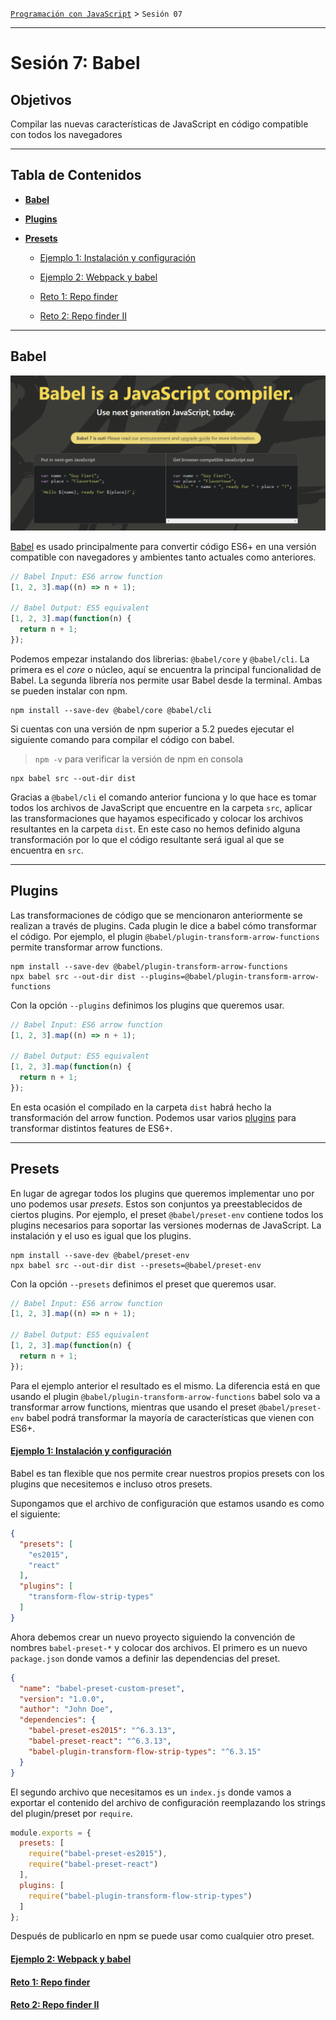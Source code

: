 [`Programación con JavaScript`](../Readme.md) > `Sesión 07`

---

# Sesión 7: Babel

## Objetivos

Compilar las nuevas características de JavaScript en código compatible con todos los navegadores

---

## Tabla de Contenidos

- **[Babel](#babel)**

- **[Plugins](#plugins)**

- **[Presets](#presets)**

    - [Ejemplo 1: Instalación y configuración](./Ejemplo-01/Readme.md)
    
    - [Ejemplo 2: Webpack y babel](./Ejemplo-02/Readme.md)
    
    - [Reto 1: Repo finder](./Reto-01/Readme.md)
    
    - [Reto 2: Repo finder II](./Reto-02/Readme.md)
    
---

## Babel

![Babel](./assets/babel.png)

[Babel](https://babeljs.io/) es usado principalmente para convertir código ES6+ en una versión compatible con 
navegadores y ambientes tanto actuales como anteriores.

```javascript
// Babel Input: ES6 arrow function
[1, 2, 3].map((n) => n + 1);

// Babel Output: ES5 equivalent
[1, 2, 3].map(function(n) {
  return n + 1;
});
```

Podemos empezar instalando dos librerias: `@babel/core` y `@babel/cli`. La primera es el _core_ o núcleo, aquí se
encuentra la principal funcionalidad de Babel. La segunda librería nos permite usar Babel desde la terminal. Ambas se
pueden instalar con npm.

```
npm install --save-dev @babel/core @babel/cli
```

Si cuentas con una versión de npm superior a 5.2 puedes ejecutar el siguiente comando para compilar el código con babel.

> `npm -v` para verificar la versión de npm en consola

```
npx babel src --out-dir dist
```

Gracias a `@babel/cli` el comando anterior funciona y lo que hace es tomar todos los archivos de JavaScript que encuentre
en la carpeta `src`, aplicar las transformaciones que hayamos especificado y colocar los archivos resultantes en la
carpeta `dist`. En este caso no hemos definido alguna transformación por lo que el código resultante será igual al que
se encuentra en `src`.

---

## Plugins

Las transformaciones de código que se mencionaron anteriormente se realizan a través de plugins. Cada plugin le dice a 
babel cómo transformar el código. Por ejemplo, el plugin `@babel/plugin-transform-arrow-functions` permite transformar
arrow functions.

```
npm install --save-dev @babel/plugin-transform-arrow-functions
npx babel src --out-dir dist --plugins=@babel/plugin-transform-arrow-functions
```

Con la opción `--plugins` definimos los plugins que queremos usar.

```javascript
// Babel Input: ES6 arrow function
[1, 2, 3].map((n) => n + 1);

// Babel Output: ES5 equivalent
[1, 2, 3].map(function(n) {
  return n + 1;
});
```

En esta ocasión el compilado en la carpeta `dist` habrá hecho la transformación del arrow function. Podemos usar
varios [plugins](https://babeljs.io/docs/en/plugins) para transformar distintos features de ES6+.

---

## Presets

En lugar de agregar todos los plugins que queremos implementar uno por uno podemos usar _presets_. Estos son conjuntos
ya preestablecidos de ciertos plugins. Por ejemplo, el preset `@babel/preset-env` contiene todos los plugins necesarios
para soportar las versiones modernas de JavaScript. La instalación y el uso es igual que los plugins.

```
npm install --save-dev @babel/preset-env
npx babel src --out-dir dist --presets=@babel/preset-env
```

Con la opción `--presets` definimos el preset que queremos usar.

```javascript
// Babel Input: ES6 arrow function
[1, 2, 3].map((n) => n + 1);

// Babel Output: ES5 equivalent
[1, 2, 3].map(function(n) {
  return n + 1;
});
```

Para el ejemplo anterior el resultado es el mismo. La diferencia está en que usando el plugin 
`@babel/plugin-transform-arrow-functions` babel solo va a transformar arrow functions, mientras que usando el preset
`@babel/preset-env` babel podrá transformar la mayoría de características que vienen con ES6+.

#### [Ejemplo 1: Instalación y configuración](./Ejemplo-01/Readme.md)

Babel es tan flexible que nos permite crear nuestros propios presets con los plugins que necesitemos e incluso otros 
presets.

Supongamos que el archivo de configuración que estamos usando es como el siguiente:

```json
{
  "presets": [
    "es2015",
    "react"
  ],
  "plugins": [
    "transform-flow-strip-types"
  ]
}
```

Ahora debemos crear un nuevo proyecto siguiendo la convención de nombres `babel-preset-*` y colocar dos archivos. El
primero es un nuevo `package.json` donde vamos a definir las dependencias del preset.

```json
{
  "name": "babel-preset-custom-preset",
  "version": "1.0.0",
  "author": "John Doe",
  "dependencies": {
    "babel-preset-es2015": "^6.3.13",
    "babel-preset-react": "^6.3.13",
    "babel-plugin-transform-flow-strip-types": "^6.3.15"
  }
}
```

El segundo archivo que necesitamos es un `index.js` donde vamos a exportar el contenido del archivo de configuración
reemplazando los strings del plugin/preset por `require`.

```javascript
module.exports = {
  presets: [
    require("babel-preset-es2015"),
    require("babel-preset-react")
  ],
  plugins: [
    require("babel-plugin-transform-flow-strip-types")
  ]
};
```

Después de publicarlo en npm se puede usar como cualquier otro preset.

#### [Ejemplo 2: Webpack y babel](./Ejemplo-02/Readme.md)

#### [Reto 1: Repo finder](./Reto-01/Readme.md)

#### [Reto 2: Repo finder II](./Reto-02/Readme.md)
